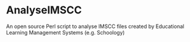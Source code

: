 # AnalyseIMSCC
An open source Perl script to analyse IMSCC files created by Educational Learning Management Systems (e.g. Schoology)
